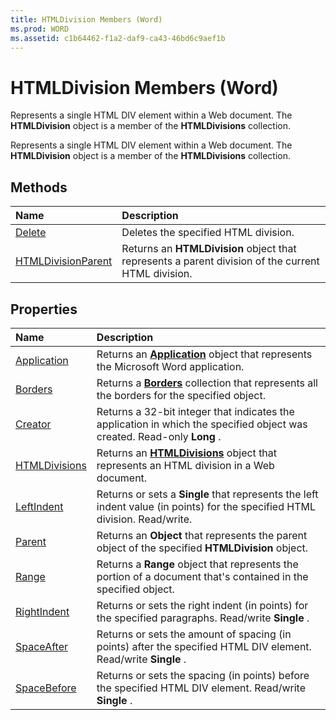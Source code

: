 ```yaml
---
title: HTMLDivision Members (Word)
ms.prod: WORD
ms.assetid: c1b64462-f1a2-daf9-ca43-46bd6c9aef1b
---
```



# HTMLDivision Members (Word)
Represents a single HTML DIV element within a Web document. The  **HTMLDivision** object is a member of the **HTMLDivisions** collection.

Represents a single HTML DIV element within a Web document. The  **HTMLDivision** object is a member of the **HTMLDivisions** collection.


## Methods



|**Name**|**Description**|
|:-----|:-----|
|[Delete](htmldivision-delete-method-word.md)|Deletes the specified HTML division.|
|[HTMLDivisionParent](htmldivision-htmldivisionparent-method-word.md)|Returns an  **HTMLDivision** object that represents a parent division of the current HTML division.|

## Properties



|**Name**|**Description**|
|:-----|:-----|
|[Application](htmldivision-application-property-word.md)|Returns an  **[Application](application-object-word.md)** object that represents the Microsoft Word application.|
|[Borders](htmldivision-borders-property-word.md)|Returns a  **[Borders](borders-object-word.md)** collection that represents all the borders for the specified object.|
|[Creator](htmldivision-creator-property-word.md)|Returns a 32-bit integer that indicates the application in which the specified object was created. Read-only  **Long** .|
|[HTMLDivisions](htmldivision-htmldivisions-property-word.md)|Returns an  **[HTMLDivisions](htmldivisions-object-word.md)** object that represents an HTML division in a Web document.|
|[LeftIndent](htmldivision-leftindent-property-word.md)|Returns or sets a  **Single** that represents the left indent value (in points) for the specified HTML division. Read/write.|
|[Parent](htmldivision-parent-property-word.md)|Returns an  **Object** that represents the parent object of the specified **HTMLDivision** object.|
|[Range](htmldivision-range-property-word.md)|Returns a  **Range** object that represents the portion of a document that's contained in the specified object.|
|[RightIndent](htmldivision-rightindent-property-word.md)|Returns or sets the right indent (in points) for the specified paragraphs. Read/write  **Single** .|
|[SpaceAfter](htmldivision-spaceafter-property-word.md)|Returns or sets the amount of spacing (in points) after the specified HTML DIV element. Read/write  **Single** .|
|[SpaceBefore](htmldivision-spacebefore-property-word.md)|Returns or sets the spacing (in points) before the specified HTML DIV element. Read/write  **Single** .|

